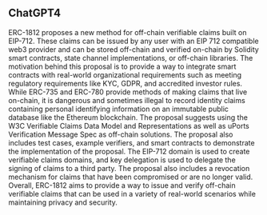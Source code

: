 ## ChatGPT4

ERC-1812 proposes a new method for off-chain verifiable claims built on EIP-712. These claims can be issued by any user with an EIP 712 compatible web3 provider and can be stored off-chain and verified on-chain by Solidity smart contracts, state channel implementations, or off-chain libraries. The motivation behind this proposal is to provide a way to integrate smart contracts with real-world organizational requirements such as meeting regulatory requirements like KYC, GDPR, and accredited investor rules. While ERC-735 and ERC-780 provide methods of making claims that live on-chain, it is dangerous and sometimes illegal to record identity claims containing personal identifying information on an immutable public database like the Ethereum blockchain. The proposal suggests using the W3C Verifiable Claims Data Model and Representations as well as uPorts Verification Message Spec as off-chain solutions. The proposal also includes test cases, example verifiers, and smart contracts to demonstrate the implementation of the proposal. The EIP-712 domain is used to create verifiable claims domains, and key delegation is used to delegate the signing of claims to a third party. The proposal also includes a revocation mechanism for claims that have been compromised or are no longer valid. Overall, ERC-1812 aims to provide a way to issue and verify off-chain verifiable claims that can be used in a variety of real-world scenarios while maintaining privacy and security.
